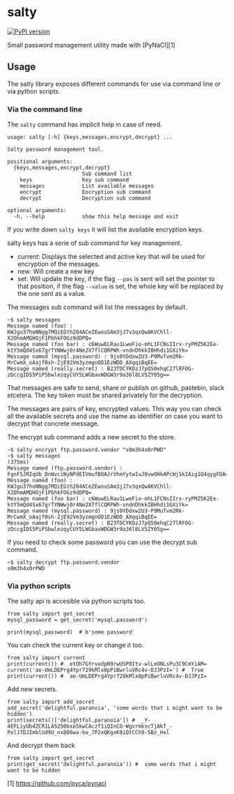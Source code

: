 # salty

[![PyPI version](https://badge.fury.io/py/Salty.svg)](https://badge.fury.io/py/Salty)

Small password management utility made with [PyNaCl][1]

## Usage

The salty library exposes different commands for use via command line or via python scripts.

### Via the command line

The `salty` command has implicit help in case of need.

    usage: salty [-h] {keys,messages,encrypt,decrypt} ...

    Salty password management tool.

    positional arguments:
      {keys,messages,encrypt,decrypt}
                            Sub command list
        keys                Key sub command
        messages            List available messages
        encrypt             Encryption sub command
        decrypt             Decryption sub command

    optional arguments:
      -h, --help            show this help message and exit

If you write down `salty keys` it will list the available encryption keys.

salty keys has a serie of sub command for key management.

  * current: Displays the selected and active key that will be used for encryption
  of the messages.
  * new: Will create a new key
  * set: Will update the key, if the flag `--pos` is sent will set the pointer
  to that position, if the flag `--value` is set, the whole key will be replaced
  by the one sent as a value.

The messages sub command will list the messages by default.

    ~$ salty messages
    Message named (foo) : KWJgu37hoNNgg7MQiEGth284ACeZEwouSAm3jJ7v3qxQwAKVChll-X2OhmAMQHOjF1PbhkFOGz9dDPQ=
    Message named (foo bar) : c6WuwELRau1LweFio-mhL1FCNsIIrx-ryPMZ5K2Ee-ktY5mQd4Sx67grTYNWwj0r4Ne2X7flCQRPWh-vndnDhkkIBHhdi1GXiYk=
    Message named (mysql.password) : 9js0YDdxw2U3-P9MuTvm2Rk-MrCwmX_oAajf0sh-ZjE92Vm3yzmgnOD1EzWDD_AXqqiBqEE=
    Message named (really.secret) : B23TDCYKOzJ7pQ50ehqC27lRFOG-zDccgIDS5PiPSbwlezqyCUY5LWGbavWDGW3r9a36l8LV5ZY05g==

That messages are safe to send, share or publish on github, pastebin, slack etcetera.
The key token must be shared privately for the decryption.

The messages are pairs of key, encrypted values. This way you can check
all the available secrets and use the name as identifier on case you want to
decrypt that concrete message.

The encrypt sub command adds a new secret to the store.

    ~$ salty encrypt ftp.password.vendor "s0m3h4x0rPWD"
    ~$ salty messages                                                                                                                                                                   (375ms)
    Message named (ftp.password.vendor) : FgnF5JRIqUb_DnWvciNyNPdEIVmufBOAJrVhmYytwIuJ0vwOHkAPcWjSkIAig1Q4qygFDA==
    Message named (foo) : KWJgu37hoNNgg7MQiEGth284ACeZEwouSAm3jJ7v3qxQwAKVChll-X2OhmAMQHOjF1PbhkFOGz9dDPQ=
    Message named (foo bar) : c6WuwELRau1LweFio-mhL1FCNsIIrx-ryPMZ5K2Ee-ktY5mQd4Sx67grTYNWwj0r4Ne2X7flCQRPWh-vndnDhkkIBHhdi1GXiYk=
    Message named (mysql.password) : 9js0YDdxw2U3-P9MuTvm2Rk-MrCwmX_oAajf0sh-ZjE92Vm3yzmgnOD1EzWDD_AXqqiBqEE=
    Message named (really.secret) : B23TDCYKOzJ7pQ50ehqC27lRFOG-zDccgIDS5PiPSbwlezqyCUY5LWGbavWDGW3r9a36l8LV5ZY05g==

If you need to check some password you can use the decrypt sub command.

    ~$ salty decrypt ftp.password.vendor
    s0m3h4x0rPWD


### Via python scripts

The salty api is accesible via python scripts too.

    from salty import get_secret
    mysql_password = get_secret('mysql.password')

    print(mysql_password)  # b'some password'

You can check the current key or change it too.

    from salty import current
    print(current()) #  etOh7GYrvadpN9rwUSP0Itv-wlLeONLsPu3C9CmYiAM=
    current('ao-UmLDEPrg4Ypr729kMlx0pPiBwrluVRc4v-DJJPzI=') #  True
    print(current()) #  ao-UmLDEPrg4Ypr729kMlx0pPiBwrluVRc4v-DJJPzI=


Add new secrets.

    from salty import add_secret
    add_secret('delightful.paranoia', 'some words that i might want to be hidden')
    print(secrets()['delightful.paranoia']) #  _Y-4EFLiyUb4ZCR1LA5250bxo5kwCAczf1iQInCO-WgvrmkscTjAkT_-PolJ7DJImblUd9U_nx8D6wa-bu_7P2xQKgxK8iQtCCh9-5Bz_Hxl

And decrypt them back

    from salty import get_secret
    print(get_secret('delightful.paranoia')) #  some words that i might want to be hidden



[1] https://github.com/pyca/pynacl